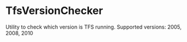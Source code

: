# TfsVersionChecker
Utility to check which version is TFS running. Supported versions: 2005, 2008, 2010
